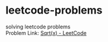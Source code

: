 # leetcode-problems
solving leetcode problems<br>
Problem Link: [Sqrt(x) - LeetCode](https://leetcode.com/problems/sqrtx/)
